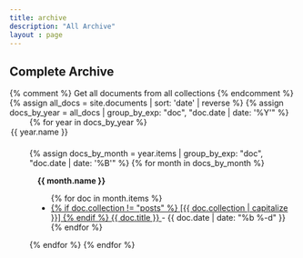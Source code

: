 ```yaml
---
title: archive
description: "All Archive"
layout : page
---
```

<section class="section">
  <div class="container">
    <h1 class="title">Complete Archive</h1>
    {% comment %} Get all documents from all collections {% endcomment %}
    {% assign all_docs = site.documents | sort: 'date' | reverse %}
    {% assign docs_by_year = all_docs | group_by_exp: "doc", "doc.date | date: '%Y'" %}
    <div class="timeline">
      {% for year in docs_by_year %}
      <div class="timeline-header">
        <span class="tag is-primary is-medium">{{ year.name }}</span>
      </div>
      {% assign docs_by_month = year.items | group_by_exp: "doc", "doc.date | date: '%B'" %}
      {% for month in docs_by_month %}
      <div class="timeline-item">
        <div class="timeline-marker"></div>
        <div class="timeline-content">
          <p class="heading">{{ month.name }}</p>
          <div class="content">
            <ul>
              {% for doc in month.items %}
              <li>
                <a href="{{ doc.url }}">
                  {% if doc.collection != "posts" %}
                    [{{ doc.collection | capitalize }}] 
                  {% endif %}
                  {{ doc.title }}
                </a>
                <span class="is-size-7 has-text-grey">- {{ doc.date | date: "%b %-d" }}</span>
              </li>
              {% endfor %}
            </ul>
          </div>
        </div>
      </div>
      {% endfor %}
      {% endfor %}
    </div>
  </div>
</section>
<style>
    .timeline {
  margin-left: 1em;
  padding-left: 1.5em;
  border-left: 2px solid $primary;
     .timeline-header {
    margin-bottom: 1.5em;
    margin-left: -2.35em;
  }
  .timeline-item {
    position: relative;
    padding-bottom: 1.5em;
    .timeline-marker {
      position: absolute;
      background: $primary;
      border-radius: 50%;
      width: 1em;
      height: 1em;
      left: -2.35em;
      top: 0.25em;
    }
    .timeline-content {
      padding-left: 1em;
      .heading {
        font-weight: bold;
        margin-bottom: 0.5em;
      }
    }
    &:last-child {
      padding-bottom: 0;
    }
  }
} </style>
